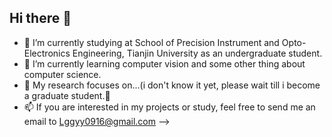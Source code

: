 ## Hi there 👋

- 🔭 I’m currently studying at School of Precision Instrument and Opto-Electronics Engineering, Tianjin University as an undergraduate student.
- 🌱 I’m currently learning computer vision and some other thing about computer science.
- 💬 My research focuses on...(i don't know it yet, please wait till i become a graduate student.🥹
- 📫 If you are interested in my projects or study, feel free to send me an email to Lggyy0916@gmail.com
-->

